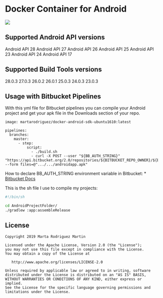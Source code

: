 # Docker Container for Android
[![](https://images.microbadger.com/badges/image/martarodriguez/docker-android-sdk.svg)](https://microbadger.com/images/martarodriguez/docker-android-sdk "Get your own image badge on microbadger.com")

## Supported Android API versions

Android API 28
Android API 27
Android API 26
Android API 25
Android API 23
Android API 24
Android API 17

## Supported Build Tools versions

28.0.3
27.0.3
26.0.2
26.0.1
25.0.3
24.0.3
23.0.3

## Usage with Bitbucket Pipelines

With this yml file for Bitbucket pipelines you can compile your Android project and get your apk file in the Downloads section of your repo.

```
image: martarodriguez/docker-android-sdk-ubuntu1610:latest

pipelines:
  branches:
    master:
      - step:
          script:
            - ./build.sh
            - curl -X POST --user "${BB_AUTH_STRING}" "https://api.bitbucket.org/2.0/repositories/${BITBUCKET_REPO_OWNER}/${BITBUCKET_REPO_SLUG}/downloads" --form files=@".../.../androidapp.apk"
```

How to declare BB_AUTH_STRING environment variable in Bitbucket: * [Bitbucket Docs](https://confluence.atlassian.com/bitbucket/deploy-build-artifacts-to-bitbucket-downloads-872124574.html)

This is the sh file I use to compile my projects:

```bash
#!/bin/sh

cd AndroidProjectFolder/
./gradlew :app:assembleRelease
```


License
-------

    Copyright 2019 Marta Rodriguez Martin

    Licensed under the Apache License, Version 2.0 (the "License");
    you may not use this file except in compliance with the License.
    You may obtain a copy of the License at

       http://www.apache.org/licenses/LICENSE-2.0

    Unless required by applicable law or agreed to in writing, software
    distributed under the License is distributed on an "AS IS" BASIS,
    WITHOUT WARRANTIES OR CONDITIONS OF ANY KIND, either express or implied.
    See the License for the specific language governing permissions and
    limitations under the License.